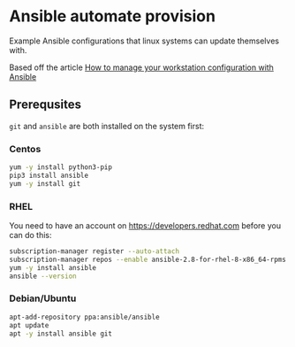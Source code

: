 # Ansible automate provision
Example Ansible configurations that linux systems can update themselves with.

Based off the article [How to manage your workstation configuration with Ansible](https://opensource.com/article/18/3/manage-workstation-ansible)

## Prerequsites

`git` and `ansible` are both installed on the system first:

### Centos
```bash 
yum -y install python3-pip
pip3 install ansible
yum -y install git
```

### RHEL
You need to have an account on https://developers.redhat.com before you can do this:

```bash
subscription-manager register --auto-attach
subscription-manager repos --enable ansible-2.8-for-rhel-8-x86_64-rpms
yum -y install ansible
ansible --version
```

### Debian/Ubuntu
```bash 
apt-add-repository ppa:ansible/ansible
apt update
apt -y install ansible git
```